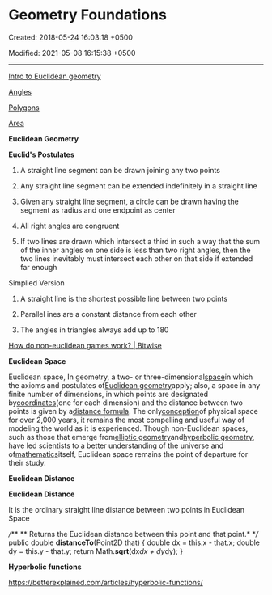 # Geometry Foundations

Created: 2018-05-24 16:03:18 +0500

Modified: 2021-05-08 16:15:38 +0500

---

[Intro to Euclidean geometry](https://www.khanacademy.org/math/geometry/hs-geo-foundations#hs-geo-intro-euclid)

[Angles](https://www.khanacademy.org/math/geometry/hs-geo-foundations#hs-geo-angles)

[Polygons](https://www.khanacademy.org/math/geometry/hs-geo-foundations#hs-geo-polygons)

[Area](https://www.khanacademy.org/math/geometry/hs-geo-foundations#hs-geo-area)



**Euclidean Geometry**

**Euclid's Postulates**

1.  A straight line segment can be drawn joining any two points

2.  Any straight line segment can be extended indefinitely in a straight line

3.  Given any straight line segment, a circle can be drawn having the segment as radius and one endpoint as center

4.  All right angles are congruent

5.  If two lines are drawn which intersect a third in such a way that the sum of the inner angles on one side is less than two right angles, then the two lines inevitably must intersect each other on that side if extended far enough



Simplied Version

1.  A straight line is the shortest possible line between two points

2.  Parallel ines are a constant distance from each other

3.  The angles in triangles always add up to 180



[How do non-euclidean games work? | Bitwise](https://www.youtube.com/watch?v=lFEIUcXCEvI)



**Euclidean Space**

Euclidean space, In geometry, a two- or three-dimensional[space](https://www.britannica.com/science/space-physics-and-metaphysics)in which the axioms and postulates of[Euclidean geometry](https://www.britannica.com/science/Euclidean-geometry)apply; also, a space in any finite number of dimensions, in which points are designated by[coordinates](https://www.britannica.com/science/coordinate-system)(one for each dimension) and the distance between two points is given by a[distance formula](https://www.britannica.com/science/distance-formula). The only[conception](https://www.merriam-webster.com/dictionary/conception)of physical space for over 2,000 years, it remains the most compelling and useful way of modeling the world as it is experienced. Though non-Euclidean spaces, such as those that emerge from[elliptic geometry](https://www.britannica.com/science/Riemannian-geometry)and[hyperbolic geometry](https://www.britannica.com/science/hyperbolic-geometry), have led scientists to a better understanding of the universe and of[mathematics](https://www.britannica.com/science/mathematics)itself, Euclidean space remains the point of departure for their study.



**Euclidean Distance**

**Euclidean Distance**

It is the ordinary straight line distance between two points in Euclidean Space



*/***
** Returns the Euclidean distance between this point and that point.*
**/*
public double **distanceTo**(Point2D that) {
double dx = this.x - that.x;
double dy = this.y - that.y;
return Math.**sqrt**(dx*dx + dy*dy);
}



**Hyperbolic functions**

<https://betterexplained.com/articles/hyperbolic-functions/>
